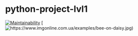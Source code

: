 # python-project-lvl1
[![Maintainability](https://api.codeclimate.com/v1/badges/a99a88d28ad37a79dbf6/maintainability)](https://codeclimate.com/github/codeclimate/codeclimate/maintainability)
[![https://www.imgonline.com.ua/examples/bee-on-daisy.jpg)](https://github.com/nightdentist/python-project-lvl1/actions/workflows/main/badge.svg)